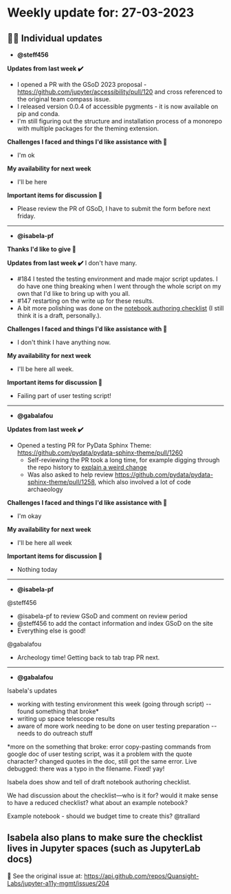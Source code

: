 # Weekly update for: 27-03-2023

## :singer: Individual updates

- **@steff456** 

 **Updates from last week :heavy_check_mark:**
- I opened a PR with the GSoD 2023 proposal - https://github.com/jupyter/accessibility/pull/120 and cross referenced to the original team compass issue.
- I released version 0.0.4 of accessible pygments - it is now available on pip and conda.
- I'm still figuring out the structure and installation process of a monorepo with multiple packages for the theming extension.

**Challenges I faced and things I'd like assistance with 🙏**
- I'm ok

**My availability for next week**
- I'll be here

**Important items for discussion 💬**
- Please review the PR of GSoD, I have to submit the form before next friday. 
---

- **@isabela-pf** 

 **Thanks I'd like to give 🙌**

**Updates from last week :heavy_check_mark:**
I don't have many.
- #184 I tested the testing environment and made major script updates. I do have one thing breaking when I went through the whole script on my own that I'd like to bring up with you all.
- #147 restarting on the write up for these results.
- A bit more polishing was done on the [notebook authoring checklist](https://github.com/Iota-School/notebooks-for-all/blob/main/resources/event-hackathon/notebook-authoring-checklist.md) (I still think it is a draft, personally.). 

**Challenges I faced and things I'd like assistance with 🙏**
- I don't think I have anything now.

**My availability for next week**
- I'll be here all week.

**Important items for discussion 💬**
- Failing part of user testing script! 
---

- **@gabalafou** 

 **Updates from last week :heavy_check_mark:**
- Opened a testing PR for PyData Sphinx Theme: https://github.com/pydata/pydata-sphinx-theme/pull/1260
  - Self-reviewing the PR took a long time, for example digging through the repo history to [explain a weird change](https://github.com/pydata/pydata-sphinx-theme/pull/1260#discussion_r1145079705)
  - Was also asked to help review https://github.com/pydata/pydata-sphinx-theme/pull/1258, which also involved a lot of code archaeology

**Challenges I faced and things I'd like assistance with 🙏**
- I'm okay

**My availability for next week**
- I'll be here all week

**Important items for discussion 💬**
- Nothing today 
---

- **@isabela-pf** 

 @steff456 
- @isabela-pf to review GSoD and comment on review period
- @steff456 to add the contact information and index GSoD on the site
- Everything else is good!

@gabalafou 
- Archeology time! Getting back to tab trap PR next. 
---

- **@gabalafou** 

 Isabela's updates

- working with testing environment this week (going through script)
-- found something that broke*
- writing up space telescope results
- aware of more work needing to be done on user testing preparation
-- needs to do outreach stuff

*more on the something that broke: 
error copy-pasting commands from google doc of user testing script, was it a problem with the quote character? changed quotes in the doc, still got the same error. 
Live debugged: there was a typo in the filename.
Fixed! yay!


Isabela does show and tell of draft notebook authoring checklist.

We had discussion about the checklist—who is it for? would it make sense to have a reduced checklist? what about an example notebook?

Example notebook - should we budget time to create this? @trallard 

Isabela also plans to make sure the checklist lives in Jupyter spaces (such as JupyterLab docs) 
---


:link: See the original issue at: <https://api.github.com/repos/Quansight-Labs/jupyter-a11y-mgmt/issues/204>

